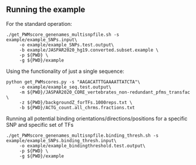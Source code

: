 ## Running the example

For the standard operation:

```
./get_PWMscore_genenames_multisnpfile.sh -s example/example_SNPs.input\
	 -o example/example_SNPs.test.output\
	 -b example/JASPAR2020_hg19.converted.subset.example \
	 -p ${PWD} \
	 -g ${PWD}/example 

```

Using the functionality of just a single sequence:

```
python get_PWMscores.py -s "AAGACATTTGAAAATTATCTA"\
	 -o example/example_seq.test.output\
	 -m ${PWD}/JASPAR2020_CORE_vertebrates_non-redundant_pfms_transfac \
	 -z ${PWD}/backgroundZ_forTFs.1000reps.txt \
	 -b ${PWD}/ACTG_count.all_chrms.fractions.txt
```

Running all potential binding orientations/directions/positions for a specific SNP and specific set of TFs

```
./get_PWMscore_genenames_multisnpfile.binding_thresh.sh -s example/example_SNPs.binding_thresh.input\
	 -o example/example_bindingthreshold.test.output\
	 -p ${PWD} \
	 -g ${PWD}/example 

```
